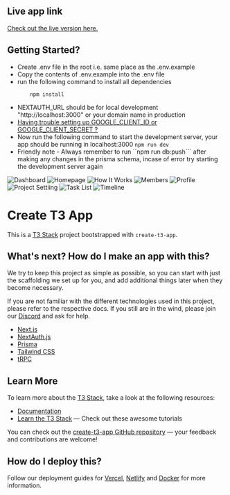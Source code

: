 
## Live app link  
[Check out the live version here.](https://task-genie.vercel.app/)

## Getting Started?

- Create .env file in the root i.e. same place as the .env.example
- Copy the contents of .env.example into the .env file
- run the following command to install all dependencies
  ```
      npm install
  ```
- NEXTAUTH_URL should be for local development "http://localhost:3000" or your domain name in production
- [Having trouble setting up GOOGLE_CLIENT_ID or GOOGLE_CLIENT_SECRET ?](https://www.youtube.com/watch?v=XmmMQfpQh40&t=446s)
- Now run the following command to start the development server, your app should be running in localhost:3000
``` npm run dev ```
- Friendly note - Always remember to run ``npm run db:push``` after making any changes in the prisma schema, incase of error try starting the development server again


![Dashboard](https://github.com/ChinmayaBisoi/task-genie/blob/master/public/github/dashboard.png)
![Homepage](https://github.com/ChinmayaBisoi/task-genie/blob/master/public/github/homepage.png)
![How It Works](https://github.com/ChinmayaBisoi/task-genie/blob/master/public/github/howitworks.png)
![Members](https://github.com/ChinmayaBisoi/task-genie/blob/master/public/github/members.png)
![Profile](https://github.com/ChinmayaBisoi/task-genie/blob/master/public/github/profile.png)
![Project Settiing](https://github.com/ChinmayaBisoi/task-genie/blob/master/public/github/projectsettings.png)
![Task List](https://github.com/ChinmayaBisoi/task-genie/blob/master/public/github/tasklist.png)
![Timeline](https://github.com/ChinmayaBisoi/task-genie/blob/master/public/github/timeline.png)

# Create T3 App

This is a [T3 Stack](https://create.t3.gg/) project bootstrapped with `create-t3-app`.

## What's next? How do I make an app with this?

We try to keep this project as simple as possible, so you can start with just the scaffolding we set up for you, and add additional things later when they become necessary.

If you are not familiar with the different technologies used in this project, please refer to the respective docs. If you still are in the wind, please join our [Discord](https://t3.gg/discord) and ask for help.

- [Next.js](https://nextjs.org)
- [NextAuth.js](https://next-auth.js.org)
- [Prisma](https://prisma.io)
- [Tailwind CSS](https://tailwindcss.com)
- [tRPC](https://trpc.io)

## Learn More

To learn more about the [T3 Stack](https://create.t3.gg/), take a look at the following resources:

- [Documentation](https://create.t3.gg/)
- [Learn the T3 Stack](https://create.t3.gg/en/faq#what-learning-resources-are-currently-available) — Check out these awesome tutorials

You can check out the [create-t3-app GitHub repository](https://github.com/t3-oss/create-t3-app) — your feedback and contributions are welcome!

## How do I deploy this?

Follow our deployment guides for [Vercel](https://create.t3.gg/en/deployment/vercel), [Netlify](https://create.t3.gg/en/deployment/netlify) and [Docker](https://create.t3.gg/en/deployment/docker) for more information.
